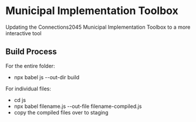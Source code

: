 # Municipal Implementation Toolbox
Updating the Connections2045 Municipal Implementation Toolbox to a more interactive tool

## Build Process
For the entire folder:
- npx babel js --out-dir build

For individual files:
- cd js
- npx babel filename.js --out-file filename-compiled.js
- copy the compiled files over to staging